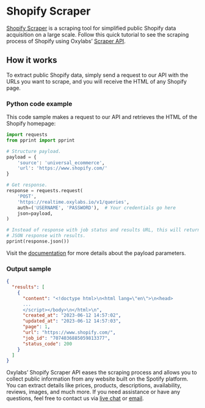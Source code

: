 # Shopify Scraper

[<u>Shopify
Scraper</u>](https://oxylabs.io/products/scraper-api/ecommerce/shopify-scraper)
is a scraping tool for simplified public Shopify data acquisition on a
large scale. Follow this quick tutorial to see the scraping process of
Shopify using Oxylabs’ [<u>Scraper
API</u>](https://oxylabs.io/products/scraper-api).

## How it works

To extract public Shopify data, simply send a request to our API with
the URLs you want to scrape, and you will receive the HTML of any
Shopify page.

### Python code example

This code sample makes a request to our API and retrieves the HTML of
the Shopify homepage:

```python
import requests
from pprint import pprint

# Structure payload.
payload = {
    'source': 'universal_ecommerce',
    'url': 'https://www.shopify.com/'
}

# Get response.
response = requests.request(
    'POST',
    'https://realtime.oxylabs.io/v1/queries',
    auth=('USERNAME', 'PASSWORD'),  # Your credentials go here
    json=payload,
)

# Instead of response with job status and results URL, this will return the
# JSON response with results.
pprint(response.json())
```

Visit the
[<u>documentation</u>](https://developers.oxylabs.io/scraper-apis/e-commerce-scraper-api/all-domains)
for more details about the payload parameters.

### Output sample

```json
{
  "results": [
    {
      "content": "<!doctype html>\n<html lang=\"en\">\n<head>
      ...
      </script></body>\n</html>\n",
      "created_at": "2023-06-12 14:57:02",
      "updated_at": "2023-06-12 14:57:03",
      "page": 1,
      "url": "https://www.shopify.com/",
      "job_id": "7074036885059813377",
      "status_code": 200
    }
  ]
}
```

Oxylabs’ Shopify Scraper API eases the scraping process and allows you
to collect public information from any website built on the Spotify
platform. You can extract details like prices, products, descriptions,
availability, reviews, images, and much more. If you need assistance or
have any questions, feel free to contact us via [<u>live
chat</u>](https://oxylabs.io/) or
[<u>email</u>](mailto:support@oxylabs.io).
